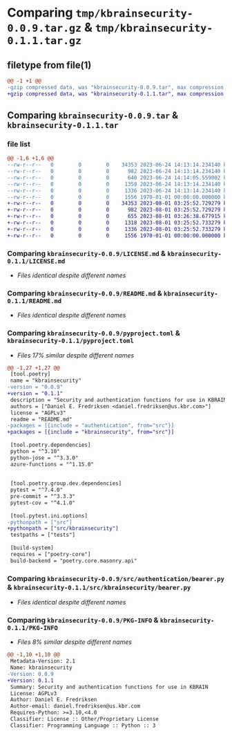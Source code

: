 # Comparing `tmp/kbrainsecurity-0.0.9.tar.gz` & `tmp/kbrainsecurity-0.1.1.tar.gz`

## filetype from file(1)

```diff
@@ -1 +1 @@
-gzip compressed data, was "kbrainsecurity-0.0.9.tar", max compression
+gzip compressed data, was "kbrainsecurity-0.1.1.tar", max compression
```

## Comparing `kbrainsecurity-0.0.9.tar` & `kbrainsecurity-0.1.1.tar`

### file list

```diff
@@ -1,6 +1,6 @@
--rw-r--r--   0        0        0    34353 2023-06-24 14:13:14.234140 kbrainsecurity-0.0.9/LICENSE.md
--rw-r--r--   0        0        0      982 2023-06-24 14:13:14.234140 kbrainsecurity-0.0.9/README.md
--rw-r--r--   0        0        0      640 2023-06-24 14:14:05.559002 kbrainsecurity-0.0.9/pyproject.toml
--rw-r--r--   0        0        0     1358 2023-06-24 14:13:14.234140 kbrainsecurity-0.0.9/src/authentication/azure_authentication.py
--rw-r--r--   0        0        0     1336 2023-06-24 14:13:14.234140 kbrainsecurity-0.0.9/src/authentication/bearer.py
--rw-r--r--   0        0        0     1556 1970-01-01 00:00:00.000000 kbrainsecurity-0.0.9/PKG-INFO
+-rw-r--r--   0        0        0    34353 2023-08-01 03:25:52.729279 kbrainsecurity-0.1.1/LICENSE.md
+-rw-r--r--   0        0        0      982 2023-08-01 03:25:52.729279 kbrainsecurity-0.1.1/README.md
+-rw-r--r--   0        0        0      655 2023-08-01 03:26:38.677915 kbrainsecurity-0.1.1/pyproject.toml
+-rw-r--r--   0        0        0     1318 2023-08-01 03:25:52.733279 kbrainsecurity-0.1.1/src/kbrainsecurity/azure_authentication.py
+-rw-r--r--   0        0        0     1336 2023-08-01 03:25:52.733279 kbrainsecurity-0.1.1/src/kbrainsecurity/bearer.py
+-rw-r--r--   0        0        0     1556 1970-01-01 00:00:00.000000 kbrainsecurity-0.1.1/PKG-INFO
```

### Comparing `kbrainsecurity-0.0.9/LICENSE.md` & `kbrainsecurity-0.1.1/LICENSE.md`

 * *Files identical despite different names*

### Comparing `kbrainsecurity-0.0.9/README.md` & `kbrainsecurity-0.1.1/README.md`

 * *Files identical despite different names*

### Comparing `kbrainsecurity-0.0.9/pyproject.toml` & `kbrainsecurity-0.1.1/pyproject.toml`

 * *Files 17% similar despite different names*

```diff
@@ -1,27 +1,27 @@
 [tool.poetry]
 name = "kbrainsecurity"
-version = "0.0.9"
+version = "0.1.1"
 description = "Security and authentication functions for use in KBRAIN"
 authors = ["Daniel E. Fredriksen <daniel.fredriksen@us.kbr.com>"]
 license = "AGPLv3"
 readme = "README.md"
-packages = [{include = "authentication", from="src"}]
+packages = [{include = "kbrainsecurity", from="src"}]
 
 [tool.poetry.dependencies]
 python = "^3.10"
 python-jose = "^3.3.0"
 azure-functions = "^1.15.0"
 
 
 [tool.poetry.group.dev.dependencies]
 pytest = "^7.4.0"
 pre-commit = "^3.3.3"
 pytest-cov = "^4.1.0"
 
 [tool.pytest.ini.options]
-pythonpath = ["src"]
+pythonpath = ["src/kbrainsecurity"]
 testpaths = ["tests"]
 
 [build-system]
 requires = ["poetry-core"]
 build-backend = "poetry.core.masonry.api"
```

### Comparing `kbrainsecurity-0.0.9/src/authentication/bearer.py` & `kbrainsecurity-0.1.1/src/kbrainsecurity/bearer.py`

 * *Files identical despite different names*

### Comparing `kbrainsecurity-0.0.9/PKG-INFO` & `kbrainsecurity-0.1.1/PKG-INFO`

 * *Files 8% similar despite different names*

```diff
@@ -1,10 +1,10 @@
 Metadata-Version: 2.1
 Name: kbrainsecurity
-Version: 0.0.9
+Version: 0.1.1
 Summary: Security and authentication functions for use in KBRAIN
 License: AGPLv3
 Author: Daniel E. Fredriksen
 Author-email: daniel.fredriksen@us.kbr.com
 Requires-Python: >=3.10,<4.0
 Classifier: License :: Other/Proprietary License
 Classifier: Programming Language :: Python :: 3
```

